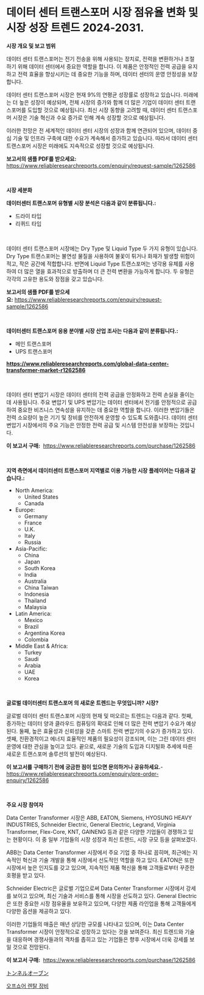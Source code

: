 <p><h1>데이터 센터 트랜스포머 시장 점유율 변화 및 시장 성장 트렌드 2024-2031.</h1></p><p><strong>시장 개요 및 보고 범위</strong></p>
<p><p>데이터 센터 트랜스포머는 전기 전송을 위해 사용되는 장치로, 전력을 변환하거나 조절하기 위해 데이터 센터에서 중요한 역할을 합니다. 이 제품은 안정적인 전력 공급을 유지하고 전력 효율을 향상시키는 데 중요한 기능을 하며, 데이터 센터의 운영 안정성을 보장합니다.</p><p>데이터 센터 트랜스포머 시장은 현재 9%의 연평균 성장률로 성장하고 있습니다. 미래에는 더 높은 성장이 예상되며, 전체 시장의 증가와 함께 더 많은 기업이 데이터 센터 트랜스포머를 도입할 것으로 예상됩니다. 최신 시장 동향을 고려할 때, 데이터 센터 트랜스포머 시장은 기술 혁신과 수요 증가로 인해 계속 성장할 것으로 예상됩니다.</p><p>이러한 전망은 전 세계적인 데이터 센터 시장의 성장과 함께 연관되어 있으며, 데이터 중심 기술 및 인프라 구축에 대한 수요가 계속해서 증가하고 있습니다. 따라서 데이터 센터 트랜스포머 시장은 미래에도 지속적으로 성장할 것으로 예상됩니다.</p></p>
<p><strong>보고서의 샘플 PDF를 받으세요:</strong> <a href="https://www.reliableresearchreports.com/enquiry/request-sample/1262586">https://www.reliableresearchreports.com/enquiry/request-sample/1262586</a></p>
<p>&nbsp;</p>
<p><strong>시장 세분화</strong></p>
<p><strong>데이터센터 트랜스포머 유형별 시장 분석은 다음과 같이 분류됩니다.:</strong></p>
<p><ul><li>드라이 타입</li><li>리퀴드 타입</li></ul></p>
<p>&nbsp;</p>
<p><p>데이터 센터 트랜스포머 시장에는 Dry Type 및 Liquid Type 두 가지 유형이 있습니다. Dry Type 트랜스포머는 불연성 물질을 사용하여 불꽃이 튀거나 화재가 발생할 위험이 적고, 작은 공간에 적합합니다. 반면에 Liquid Type 트랜스포머는 냉각용 유체를 사용하여 더 많은 열을 효과적으로 방출하며 더 큰 전력 변환을 가능하게 합니다. 두 유형은 각각의 고유한 용도와 장점을 갖고 있습니다.</p></p>
<p><strong>보고서의 샘플 PDF를 받으세요:</strong>&nbsp;<a href="https://www.reliableresearchreports.com/enquiry/request-sample/1262586">https://www.reliableresearchreports.com/enquiry/request-sample/1262586</a></p>
<p>&nbsp;</p>
<p><strong> 데이터센터 트랜스포머 응용 분야별 시장 산업 조사는 다음과 같이 분류됩니다.:</strong></p>
<p><ul><li>메인 트랜스포머</li><li>UPS 트랜스포머</li></ul></p>
<p><strong><a href="https://www.reliableresearchreports.com/global-data-center-transformer-market-r1262586">https://www.reliableresearchreports.com/global-data-center-transformer-market-r1262586</a></strong></p>
<p>&nbsp;</p>
<p><p>데이터 센터 변압기 시장은 데이터 센터의 전력 공급을 안정화하고 전력 손실을 줄이는 데 사용됩니다. 주요 변압기 및 UPS 변압기는 데이터 센터에서 전기를 안정적으로 공급하여 중요한 비즈니스 연속성을 유지하는 데 중요한 역할을 합니다. 이러한 변압기들은 전력 소요량이 높은 기기 및 장비를 안전하게 운영할 수 있도록 도와줍니다. 데이터 센터 변압기 시장에서의 주요 기능은 안정한 전력 공급 및 시스템 안전성을 보장하는 것입니다.</p></p>
<p><strong>이 보고서 구매:</strong>&nbsp; <a href="https://www.reliableresearchreports.com/purchase/1262586">https://www.reliableresearchreports.com/purchase/1262586</a></p>
<p>&nbsp;</p>
<p><strong>지역 측면에서 데이터센터 트랜스포머 지역별로 이용 가능한 시장 플레이어는 다음과 같습니다.:</strong></p>
<p><ul>
    <li>
        North America:
        <ul>
            <li>United States</li>
            <li>Canada</li>
        </ul>
    </li>
    <li>
        Europe:
        <ul>
            <li>Germany</li>
            <li>France</li>
            <li>U.K.</li>
            <li>Italy</li>
            <li>Russia</li>
        </ul>
    </li>
    <li>
        Asia-Pacific:
        <ul>
            <li>China</li>
            <li>Japan</li>
            <li>South Korea</li>
            <li>India</li>
            <li>Australia</li>
            <li>China Taiwan</li>
            <li>Indonesia</li>
            <li>Thailand</li>
            <li>Malaysia</li>
        </ul>
    </li>
    <li>
        Latin America:
        <ul>
            <li>Mexico</li>
            <li>Brazil</li>
            <li>Argentina Korea</li>
            <li>Colombia</li>
        </ul>
    </li>
    <li>
        Middle East & Africa:
        <ul>
            <li>Turkey</li>
            <li>Saudi</li>
            <li>Arabia</li>
            <li>UAE</li>
            <li>Korea</li>
        </ul>
    </li>
    </ul></p>
<p>&nbsp;</p>
<p><strong>글로벌 데이터센터 트랜스포머 의 새로운 트렌드는 무엇입니까? 시장?</strong></p>
<p><p>글로벌 데이터 센터 트랜스포머 시장의 현재 및 떠오르는 트렌드는 다음과 같다. 첫째, 증가하는 데이터 양과 클라우드 컴퓨팅의 확대로 인해 더 많은 전력 변압기 수요가 예상된다. 둘째, 높은 효율성과 신뢰성을 갖춘 스마트 전력 변압기의 수요가 증가하고 있다. 셋째, 친환경적이고 에너지 효율적인 제품의 필요성이 강조되며, 이는 그린 데이터 센터 운영에 대한 관심을 높이고 있다. 끝으로, 새로운 기술의 도입과 디지털화 추세에 따른 새로운 트랜스포머 솔루션의 발전이 예상된다.</p></p>
<p><strong>이 보고서를 구매하기 전에 궁금한 점이 있으면 문의하거나 공유하세요.</strong>- <a href="https://www.reliableresearchreports.com/enquiry/pre-order-enquiry/1262586">https://www.reliableresearchreports.com/enquiry/pre-order-enquiry/1262586</a></p>
<p>&nbsp;</p>
<p><strong>주요 시장 참여자</strong></p>
<p><p>Data Center Transformer 시장은 ABB, EATON, Siemens, HYOSUNG HEAVY INDUSTRIES, Schneider Electric, General Electric, Legrand, Virginia Transformer, Flex-Core, KNT, GAINENG 등과 같은 다양한 기업들이 경쟁하고 있는 현황이다. 이 중 일부 기업들의 시장 성장과 최신 트렌드, 시장 규모 등을 살펴보겠다.</p><p>ABB는 Data Center Transformer 시장에서 주요 기업 중 하나로 꼽히며, 최근에는 지속적인 혁신과 기술 개발을 통해 시장에서 선도적인 역할을 하고 있다. EATON은 또한 시장에서 높은 인지도를 갖고 있으며, 지속적인 제품 혁신을 통해 고객들로부터 꾸준한 호평을 받고 있다.</p><p>Schneider Electric은 글로벌 기업으로써 Data Center Transformer 시장에서 강세를 보이고 있으며, 최신 기술과 서비스를 통해 시장을 선도하고 있다. General Electric은 또한 중요한 시장 점유율을 보유하고 있으며, 다양한 제품 라인업을 통해 고객들에게 다양한 옵션을 제공하고 있다.</p><p>이러한 기업들의 매출은 매년 상당한 규모를 나타내고 있으며, 이는 Data Center Transformer 시장이 안정적으로 성장하고 있다는 것을 보여준다. 최신 트렌드와 기술을 대응하며 경쟁사들과의 격차를 좁히고 있는 기업들은 향후 시장에서 더욱 강세를 보일 것으로 전망된다.</p></p>
<p><strong>이 보고서 구매:</strong>&nbsp;&nbsp;<a href="https://www.reliableresearchreports.com/purchase/1262586">https://www.reliableresearchreports.com/purchase/1262586</a></p>
<p><p><a href="https://github.com/zekaoe592392/Market-Research-Report-List-1/blob/main/545509820522.md">トンネルオーブン</a></p><p><a href="https://github.com/crfsywufhm81415/Market-Research-Report-List-1/blob/main/164527518897.md">오프쇼어 렌탈 장비</a></p></p>